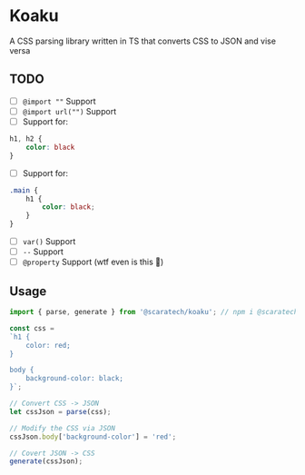 # Koaku
A CSS parsing library written in TS that converts CSS to JSON and vise versa

## TODO
- [ ] `@import ""` Support
- [ ] `@import url("")` Support
- [ ] Support for:
```css
h1, h2 {
    color: black
}
```
- [ ] Support for:
```css
.main {
    h1 {
        color: black;
    }
}
```
- [ ] `var()` Support
- [ ] `--` Support
- [ ] `@property` Support (wtf even is this :pray:)

## Usage
```ts
import { parse, generate } from '@scaratech/koaku'; // npm i @scaratech/koaku

const css = 
`h1 {
    color: red;
}

body {
    background-color: black;
}`;

// Convert CSS -> JSON
let cssJson = parse(css);

// Modify the CSS via JSON
cssJson.body['background-color'] = 'red';

// Covert JSON -> CSS
generate(cssJson);
```
